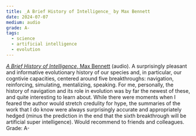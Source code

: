 ```yaml
---
title: _A Brief History of Intelligence_ by Max Bennett 
date: 2024-07-07
medium: audio
grade: A-
tags:
  - science
  - artificial intelligence
  - evolution
---
```


[_A Brief History of Intelligence_, Max Bennett](https://bookshop.org/a/111171/9780063286344) (audio).  A surprisingly pleasant and informative evolutionary history of our species and, in particular, our cogntivie capacities, centered around five breakthroughs: navigation, reinforcing, simulating, mentalizing, speaking.  For me, personally, the history of navigation and its role in evolution was by far the newest of these, and quite interesting to learn about.  While there were moments when I feared the author would stretch credulity for hype, the summaries of the work that I do know were always surprisingly accurate and appropriately hedged (minus the prediction in the end that the sixth breakthrough will be artificial super intelligence).  Would recommend to friends and colleagues.  Grade: A-